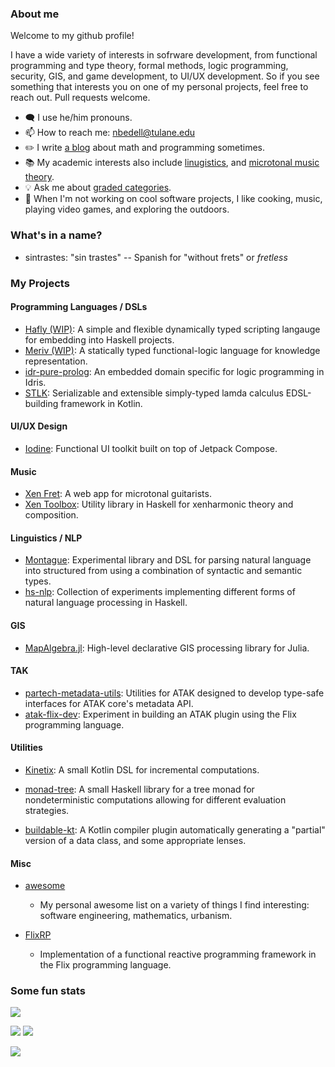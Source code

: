 ### About me

Welcome to my github profile!

I have a wide variety of interests in sofrware development, from functional programming and type theory, formal methods, logic programming, security, GIS, and game development, to UI/UX development. So if you see something that interests you on one of my personal projects, feel free to reach out. Pull requests welcome.

- 🗨️ I use he/him pronouns.
- 📫 How to reach me: nbedell@tulane.edu
- ✏️ I write [a blog](https://sintrastes.github.io/blog/archive.html) about math and programming sometimes.
- 📚 My academic interests also include [linugistics](https://github.com/Sintrastes/Montague), and [microtonal music theory](https://github.com/Sintrastes/xen-toolbox).
- 💡 Ask me about [graded categories](https://digitallibrary.tulane.edu/islandora/object/tulane%3A90929/datastream/PDF/view).
- 🌳 When I'm not working on cool software projects, I like cooking, music, playing video games, and exploring the outdoors.

### What's in a name?
- sintrastes: "sin trastes" -- Spanish for "without frets" or _fretless_

### My Projects

#### Programming Languages / DSLs

  * [Hafly (WIP)](https://github.com/Sintrastes/hafly): A simple and flexible dynamically typed scripting langauge for embedding into Haskell projects.
  * [Meriv (WIP)](https://github.com/Sintrastes/meriv-core): A statically typed functional-logic language for knowledge representation.
  * [idr-pure-prolog](https://github.com/Sintrastes/idr-pure-prolog): An embedded domain specific for logic programming in Idris.
  * [STLK](https://github.com/Sintrastes/STLK): Serializable and extensible simply-typed lamda calculus EDSL-building framework in Kotlin.

#### UI/UX Design

  * [Iodine](https://github.com/Sintrastes/Iodine): Functional UI toolkit built on top of Jetpack Compose.

#### Music

  * [Xen Fret](https://github.com/Sintrastes/xen-fret): A web app for microtonal guitarists.
  * [Xen Toolbox](https://github.com/Sintrastes/xen-toolbox): Utility library in Haskell for xenharmonic theory and composition.

#### Linguistics / NLP

  * [Montague](https://github.com/Sintrastes/Montague): Experimental library and DSL for parsing natural language into structured from using a combination of syntactic and semantic types.
  * [hs-nlp](https://github.com/Sintrastes/hs-nlp): Collection of experiments implementing different forms of natural language processing in Haskell.

#### GIS

  * [MapAlgebra.jl](https://github.com/Sintrastes/MapAlgebra.jl): High-level declarative GIS processing library for Julia.

#### TAK

  * [partech-metadata-utils](https://github.com/PAR-Government/partech-metadata-utils): Utilities for ATAK designed to develop type-safe interfaces for ATAK core's metadata API.
  * [atak-flix-dev](https://github.com/Sintrastes/atak-flix-dev): Experiment in building an ATAK plugin using the Flix programming language.

#### Utilities

  * [Kinetix](https://github.com/Sintrastes/kinetix): A small Kotlin DSL for incremental computations.

  * [monad-tree](https://github.com/Sintrastes/monad-tree): A small Haskell library for a tree monad for nondeterministic computations allowing for different evaluation strategies.

  * [buildable-kt](https://github.com/Sintrastes/buildable-kt): A Kotlin compiler plugin automatically generating a "partial" version of a data class, and some appropriate lenses.

#### Misc
  * [awesome](https://github.com/Sintrastes/awesome)
    * My personal awesome list on a variety of things I find interesting: software engineering, mathematics, urbanism.

  * [FlixRP](https://github.com/Sintrastes/FlixRP)
    * Implementation of a functional reactive programming framework in the Flix programming language. 

### Some fun stats

![](https://github-readme-stats.vercel.app/api?username=sintrastes)

![](https://github-profile-summary-cards.vercel.app/api/cards/most-commit-language?username=sintrastes&hide=html,css&theme=vue&langs_count=7)
![](https://github-profile-summary-cards.vercel.app/api/cards/repos-per-language?username=sintrastes&theme=vue&hide=html,css&langs_count=7)

![](https://github-profile-summary-cards.vercel.app/api/cards/profile-details?username=sintrastes&theme=vue) 



